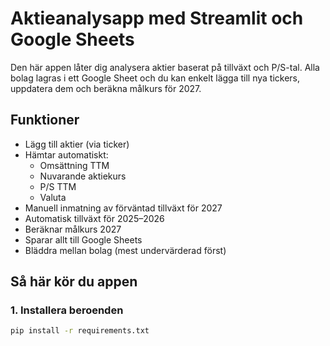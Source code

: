 # Aktieanalysapp med Streamlit och Google Sheets

Den här appen låter dig analysera aktier baserat på tillväxt och P/S-tal. Alla bolag lagras i ett Google Sheet och du kan enkelt lägga till nya tickers, uppdatera dem och beräkna målkurs för 2027.

## Funktioner

- Lägg till aktier (via ticker)
- Hämtar automatiskt:
  - Omsättning TTM
  - Nuvarande aktiekurs
  - P/S TTM
  - Valuta
- Manuell inmatning av förväntad tillväxt för 2027
- Automatisk tillväxt för 2025–2026
- Beräknar målkurs 2027
- Sparar allt till Google Sheets
- Bläddra mellan bolag (mest undervärderad först)

## Så här kör du appen

### 1. Installera beroenden

```bash
pip install -r requirements.txt
